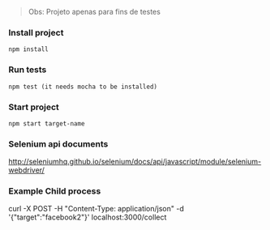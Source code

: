 > Obs: Projeto apenas para fins de testes

### Install project

    npm install

### Run tests

    npm test (it needs mocha to be installed)

### Start project

    npm start target-name

### Selenium api documents
http://seleniumhq.github.io/selenium/docs/api/javascript/module/selenium-webdriver/



### Example Child process

curl -X POST -H "Content-Type: application/json" -d '{"target":"facebook2"}' localhost:3000/collect